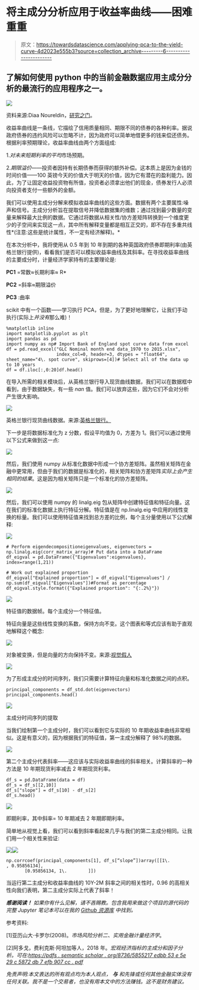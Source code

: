 # 将主成分分析应用于收益率曲线——困难重重

> 原文：<https://towardsdatascience.com/applying-pca-to-the-yield-curve-4d2023e555b3?source=collection_archive---------6----------------------->

## 了解如何使用 python 中的当前金融数据应用主成分分析的最流行的应用程序之一。

![](img/c1a1a6c7af4dd9b743b3bf7ba0c9d556.png)

资料来源:Diaa Noureldin，[研究之门](https://www.researchgate.net/figure/Three-dimensional-plot-of-the-US-treasuries-yield-curve-Sample-period-is-19861-200712_fig1_300072954)。

收益率曲线是一条线，它描绘了信用质量相同、期限不同的债券的各种利率。据说政府债券的违约风险可以忽略不计，因为政府可以简单地借更多的钱来偿还债务。根据利率预期理论，收益率曲线由两个方面组成:

1.*对未来短期利率的平均*市场预期。

2.*期限溢价*——投资者因持有长期债券而获得的额外补偿。这本质上是因为金钱的时间价值——100 英镑今天的价值大于明天的价值，因为它有潜在的盈利能力。因此，为了让固定收益投资物有所值，投资者必须拿出他们的现金，债券发行人必须向投资者支付一些额外的金额。

我们可以使用主成分分解来模拟收益率曲线的这些方面。数据有两个主要属性:噪声和信号。主成分分析旨在提取信号并降低数据集的维数；通过找到最少数量的变量来解释最大比例的数据。它通过将数据从相关性/协方差矩阵转换到一个维度更少的子空间来实现这一点，其中所有解释变量都是相互正交的，即不存在多重共线性*(注意:这些是统计属性，不一定有经济解释)。*

在本次分析中，我将使用从 0.5 年到 10 年到期的各种英国政府债券即期利率(由英格兰银行提供)，看看我们是否可以模拟收益率曲线及其斜率。在寻找收益率曲线的主要成分时，计量经济学家持有的主要理论是:

**PC1** =常数≈长期利率≈ R*

**PC2** =斜率≈期限溢价

**PC3** :曲率

scikit 中有一个函数——学习执行 PCA，但是，为了更好地理解它，让我们手动执行(实际上*并没有*那么难)！

```
%matplotlib inline
import matplotlib.pyplot as plt
import pandas as pd
import numpy as np# Import Bank of England spot curve data from excel
df = pd.read_excel("GLC Nominal month end data_1970 to 2015.xlsx", 
                   index_col=0, header=3, dtypes = "float64", sheet_name="4\. spot curve", skiprows=[4])# Select all of the data up to 10 years
df = df.iloc[:,0:20]df.head()
```

在导入所需的相关模块后，从英格兰银行导入现货曲线数据，我们可以在数据框中看到，由于数据缺失，有一些 *nan* 值。我们可以放弃这些，因为它们不会对分析产生很大影响。

![](img/6bcf2dff942b5f02d98e50edad6ee509.png)

英格兰银行现货曲线数据。来源:[英格兰银行。](https://www.bankofengland.co.uk/statistics/yield-curves)

下一步是将数据标准化为 z 分数，假设平均值为 0，方差为 1。我们可以通过使用以下公式来做到这一点:

![](img/cd9ef2fd7f285dd68a14ec16249d5fa6.png)

然后，我们使用 numpy 从标准化数据中形成一个协方差矩阵。虽然相关矩阵在金融中更常用，但由于我们的数据是标准化的，相关矩阵和协方差矩阵*实际上会产生相同的结果*。这是因为相关矩阵只是一个标准化的协方差矩阵。

![](img/7e0f5f9f1dcc4967ba7911ec40ee0d6c.png)

然后，我们可以使用 numpy 的 linalg.eig 包从矩阵中创建特征值和特征向量。这在我们的标准化数据上执行特征分解。特征值是在 np.linalg.eig 中应用的线性变换的标量。我们可以使用特征值来找到总方差的比例，每个主分量使用以下公式解释:

![](img/43f3db2725133e49857c2fb4539755f9.png)

```
# Perform eigendecompositioneigenvalues, eigenvectors = np.linalg.eig(corr_matrix_array)# Put data into a DataFrame
df_eigval = pd.DataFrame({"Eigenvalues":eigenvalues}, index=range(1,21))

# Work out explained proportion 
df_eigval["Explained proportion"] = df_eigval["Eigenvalues"] / np.sum(df_eigval["Eigenvalues"])#Format as percentage
df_eigval.style.format({"Explained proportion": "{:.2%}"})
```

![](img/25684ddb8b7e4880a9651fbca2ccfa8a.png)

特征值的数据帧。每个主成分一个特征值。

特征向量是这些线性变换的系数，保持方向不变。这个图表和等式应该有助于直观地解释这个概念:

![](img/17a48376f6ece6befbf39d26725704c0.png)

对象被变换，但是向量的方向保持不变。来源:[视觉假人](https://www.visiondummy.com/2014/03/eigenvalues-eigenvectors/)

![](img/6616dfdc8c9869011b6706880fca6525.png)

为了形成主成分的时间序列，我们只需要计算特征向量和标准化数据之间的点积。

```
principal_components = df_std.dot(eigenvectors)
principal_components.head()
```

![](img/c4eec8f6e935bdaca524a10ba760471c.png)

主成分时间序列的提取

当我们绘制第一个主成分时，我们可以看到它与实际的 10 年期收益率曲线非常相似。这是有意义的，因为根据我们的特征值，第一主成分解释了 98%的数据。

![](img/27d07143e773d23aabec35d03037ce89.png)

第二个主成分代表斜率——这应该与实际收益率曲线的斜率相关。计算斜率的一种方法是 10 年期现货利率减去 2 年期现货利率。

```
df_s = pd.DataFrame(data = df)
df_s = df_s[[2,10]]
df_s["slope"] = df_s[10] - df_s[2]
df_s.head()
```

![](img/ec8bb3673729ba5404074c24b4574d6b.png)

即期利率，其中斜率= 10 年期减去 2 年期即期利率。

简单地从视觉上看，我们可以看到斜率看起来几乎与我们的第二主成分相同。让我们用一个相关性来验证:

![](img/4e84fa34ee3d274b6576cd91c8878d9f.png)![](img/a15294711b37edbf9c2a7bb9d202d8b1.png)

```
np.corrcoef(principal_components[1], df_s[“slope”])array([[1\.        , 0.95856134],
       [0.95856134, 1\.        ]])
```

当运行第二主成分和收益率曲线的 10Y-2M 斜率之间的相关性时，0.96 的高相关性向我们表明，第二主成分实际上代表了斜率！

***感谢阅读！*** *如果你有什么见解，请不吝赐教。包含我用来做这个项目的源代码的完整 Jupyter 笔记本可以在我的* [*Github 资源库*](https://github.com/nathanwilthomas/UK-Yield-Curve) *中找到。*

参考资料:

[1]亚历山大·卡罗尔(2008)。*市场风险分析二、实用金融计量经济学*。

[2]阿多戈，费利克斯·阿坦加等人，2018 年。*宏观经济指标的主成分和因子分析。*可在:*[https://pdfs . semantic scholar . org/8736/5855217 edbb 53 e 5e 29 c 5872 db 7 efb 907 cc . pdf](https://pdfs.semanticscholar.org/8736/5855217edbc53e5e29c5c5872db7efb907cc.pdf)*

**免责声明:本文表达的所有观点均为本人观点，* ***与*** *和先锋或任何其他金融实体没有任何关联。我不是一个交易者，也没有用本文中的方法赚钱。这不是财务建议。**